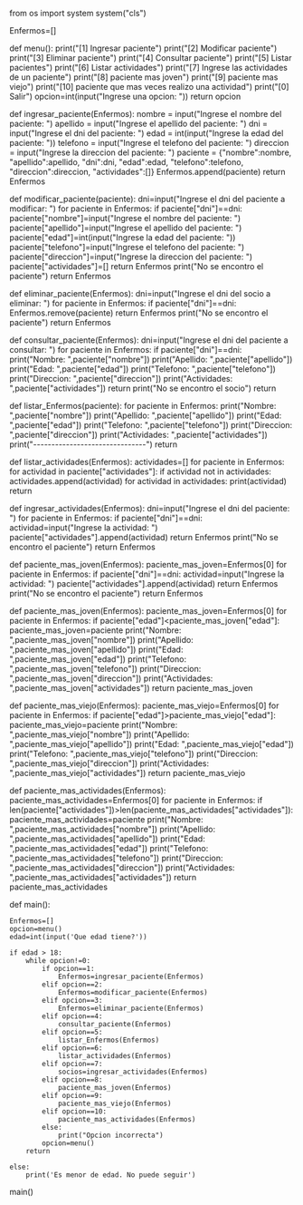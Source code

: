 from os import system
system("cls")

Enfermos=[]

def menu():
    print("[1] Ingresar paciente")
    print("[2] Modificar paciente")
    print("[3] Eliminar paciente")
    print("[4] Consultar paciente")
    print("[5] Listar pacientes")
    print("[6] Listar actividades")
    print("[7] Ingrese las actividades de un paciente")
    print("[8] paciente mas joven")
    print("[9] paciente mas viejo")
    print("[10] paciente que mas veces realizo una actividad")
    print("[0] Salir")
    opcion=int(input("Ingrese una opcion: "))
    return opcion

def ingresar_paciente(Enfermos):
    nombre = input("Ingrese el nombre del paciente: ")
    apellido = input("Ingrese el apellido del paciente: ")
    dni = input("Ingrese el dni del paciente: ")
     edad = int(input("Ingrese la edad del paciente: "))
    telefono = input("Ingrese el telefono del paciente: ")
    direccion = input("Ingrese la direccion del paciente: ")
    paciente = {"nombre":nombre,
            "apellido":apellido,
            "dni":dni,
            "edad":edad,
            "telefono":telefono,
            "direccion":direccion,
            "actividades":[]}
    Enfermos.append(paciente)
    return Enfermos

def modificar_paciente(paciente):
    dni=input("Ingrese el dni del paciente a modificar: ")
    for paciente in Enfermos:
        if paciente["dni"]==dni:
            paciente["nombre"]=input("Ingrese el nombre del paciente: ")
            paciente["apellido"]=input("Ingrese el apellido del paciente: ")
            paciente["edad"]=int(input("Ingrese la edad del paciente: "))
            paciente["telefono"]=input("Ingrese el telefono del paciente: ")
            paciente["direccion"]=input("Ingrese la direccion del paciente: ")
            paciente["actividades"]=[]
            return Enfermos
    print("No se encontro el paciente")
    return Enfermos

def eliminar_paciente(Enfermos):
    dni=input("Ingrese el dni del socio a eliminar: ")
    for paciente in Enfermos:
        if paciente["dni"]==dni:
            Enfermos.remove(paciente)
            return Enfermos
    print("No se encontro el paciente")
    return Enfermos

def consultar_paciente(Enfermos):
    dni=input("Ingrese el dni del paciente a consultar: ")
    for paciente in Enfermos:
        if paciente["dni"]==dni:
            print("Nombre: ",paciente["nombre"])
            print("Apellido: ",paciente["apellido"])
            print("Edad: ",paciente["edad"])
            print("Telefono: ",paciente["telefono"])
            print("Direccion: ",paciente["direccion"])
            print("Actividades: ",paciente["actividades"])
            return
    print("No se encontro el socio")
    return

def listar_Enfermos(paciente):
    for paciente in Enfermos:
        print("Nombre: ",paciente["nombre"])
        print("Apellido: ",paciente["apellido"])
        print("Edad: ",paciente["edad"])
        print("Telefono: ",paciente["telefono"])
        print("Direccion: ",paciente["direccion"])
        print("Actividades: ",paciente["actividades"])
        print("-------------------------------")
    return

def listar_actividades(Enfermos):
    actividades=[]
    for paciente in Enfermos:
        for actividad in paciente["actividades"]:
            if actividad not in actividades:
                actividades.append(actividad)
    for actividad in actividades:
        print(actividad)
    return

def ingresar_actividades(Enfermos):
    dni=input("Ingrese el dni del paciente: ")
    for paciente in Enfermos:
        if paciente["dni"]==dni:
            actividad=input("Ingrese la actividad: ")
            paciente["actividades"].append(actividad)
            return Enfermos
    print("No se encontro el paciente")
    return Enfermos

def paciente_mas_joven(Enfermos):
    paciente_mas_joven=Enfermos[0]
    for paciente in Enfermos:
      if paciente["dni"]==dni:
            actividad=input("Ingrese la actividad: ")
            paciente["actividades"].append(actividad)
            return Enfermos
    print("No se encontro el paciente")
    return Enfermos

def paciente_mas_joven(Enfermos):
    paciente_mas_joven=Enfermos[0]
    for paciente in Enfermos:
        if paciente["edad"]<paciente_mas_joven["edad"]:
            paciente_mas_joven=paciente
    print("Nombre: ",paciente_mas_joven["nombre"])
    print("Apellido: ",paciente_mas_joven["apellido"])
    print("Edad: ",paciente_mas_joven["edad"])
    print("Telefono: ",paciente_mas_joven["telefono"])
    print("Direccion: ",paciente_mas_joven["direccion"])
    print("Actividades: ",paciente_mas_joven["actividades"])
    return paciente_mas_joven

def paciente_mas_viejo(Enfermos):
    paciente_mas_viejo=Enfermos[0]
    for paciente in Enfermos:
        if paciente["edad"]>paciente_mas_viejo["edad"]:
            paciente_mas_viejo=paciente
    print("Nombre: ",paciente_mas_viejo["nombre"])
    print("Apellido: ",paciente_mas_viejo["apellido"])
    print("Edad: ",paciente_mas_viejo["edad"])
    print("Telefono: ",paciente_mas_viejo["telefono"])
    print("Direccion: ",paciente_mas_viejo["direccion"])
    print("Actividades: ",paciente_mas_viejo["actividades"])
    return paciente_mas_viejo

def paciente_mas_actividades(Enfermos):
    paciente_mas_actividades=Enfermos[0]
    for paciente in Enfermos:
        if len(paciente["actividades"])>len(paciente_mas_actividades["actividades"]):
            paciente_mas_actividades=paciente
    print("Nombre: ",paciente_mas_actividades["nombre"])
    print("Apellido: ",paciente_mas_actividades["apellido"])
    print("Edad: ",paciente_mas_actividades["edad"])
    print("Telefono: ",paciente_mas_actividades["telefono"])
    print("Direccion: ",paciente_mas_actividades["direccion"])
    print("Actividades: ",paciente_mas_actividades["actividades"])
    return paciente_mas_actividades

def main():
    
    Enfermos=[]
    opcion=menu()
    edad=int(input('Que edad tiene?'))
    
    if edad > 18:  
        while opcion!=0:
            if opcion==1:
                Enfermos=ingresar_paciente(Enfermos)
            elif opcion==2:
                Enfermos=modificar_paciente(Enfermos)
            elif opcion==3:
                Enfermos=eliminar_paciente(Enfermos)
            elif opcion==4:
                consultar_paciente(Enfermos)
            elif opcion==5:
                listar_Enfermos(Enfermos)
            elif opcion==6:
                listar_actividades(Enfermos)
            elif opcion==7:
                socios=ingresar_actividades(Enfermos)
            elif opcion==8:
                paciente_mas_joven(Enfermos)
            elif opcion==9:
                paciente_mas_viejo(Enfermos)
            elif opcion==10:
                paciente_mas_actividades(Enfermos)
            else:
                print("Opcion incorrecta")
            opcion=menu()
        return 

    else:
        print('Es menor de edad. No puede seguir')
main()

